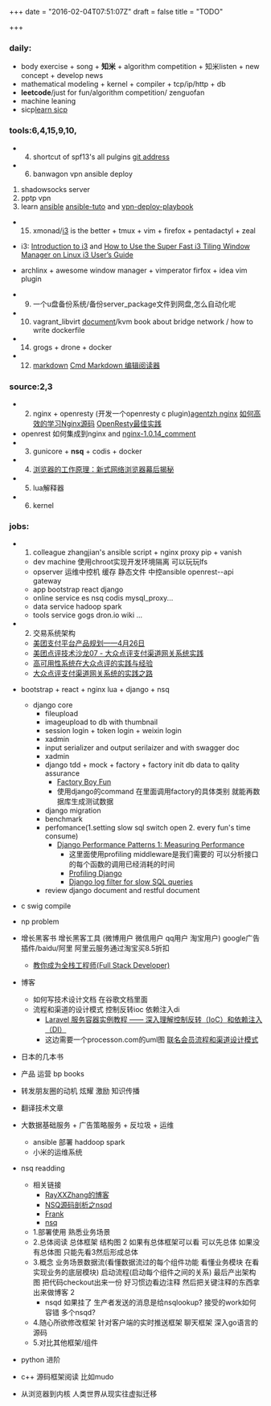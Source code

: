 +++
date = "2016-02-04T07:51:07Z"
draft = false
title = "TODO"

+++

### daily:

* body exercise + song + **知米** + algorithm competition + 知米listen + new concept +  develop news 
* mathematical modeling + kernel + compiler + tcp/ip/http + db
* **leetcode**/just for fun/algorithm competition/ zenguofan
* machine leaning
* sicp[learn sicp](http://numbbbbb.com/2016/03/28/20160328_%E6%88%91%E5%A6%82%E4%BD%95%E7%94%A8%E4%B8%A4%E5%91%A8%E6%97%B6%E9%97%B4%E5%88%B7%E5%AE%8C%20SICP/?from=timeline&isappinstalled=0)

### tools:6,4,15,9,10,
*  4. shortcut of spf13's all pulgins [git address](https://github.com/spf13/spf13-vim)
*  6. banwagon vpn ansible deploy
1. shadowsocks server
2. pptp vpn
3. learn [ansible](http://ansible-tran.readthedocs.org/en/latest/docs/playbooks_special_topics.html)
[ansible-tuto](https://github.com/leucos/ansible-tuto) and [vpn-deploy-playbook](https://github.com/ftao/vpn-deploy-playbook)


* 15. xmonad/[i3](http://www.draconianoverlord.com/2014/05/26/from-xmonad-to-i3.html) is the better + tmux + vim + firefox + pentadactyl + zeal
* i3: [Introduction to i3](https://xpressrazor.wordpress.com/2014/01/27/introduction-to-i3/) and [How to Use the Super Fast i3 Tiling Window Manager on Linux ](https://www.linux.com/learn/tutorials/766143-how-to-use-the-superfast-i3-tiling-window-manager-on-linux)
[i3 User’s Guide](https://i3wm.org/docs/userguide.html)
* archlinx + awesome window manager + vimperator firfox + idea vim plugin

* 9. 一个u盘备份系统/备份server_package文件到网盘,怎么自动化呢
* 10. vagrant_libvirt [document](https://github.com/pradels/vagrant-libvirt)/kvm book about bridge network / how to write dockerfile
* 14. grogs + drone + docker
* 12. [markdown](http://wowubuntu.com/markdown/index.html#header)
[Cmd Markdown 编辑阅读器](https://www.zybuluo.com/mdeditor)

### source:2,3
*  2. nginx + openresty (开发一个openresty c plugin)[agentzh nginx](https://openresty.org/download/agentzh-nginx-tutorials-zhcn.html#02-NginxDirectiveExecOrder11)
[如何高效的学习Nginx源码](https://www.zhihu.com/question/20857459) [OpenResty最佳实践](https://moonbingbing.gitbooks.io/openresty-best-practices/content/ngx_lua/block_io.html)
  * openrest 如何集成到nginx 
and [nginx-1.0.14_comment](https://github.com/jianfengye/nginx-1.0.14_comment)
* 3. gunicore +  **nsq** + codis + docker
* 4. [浏览器的工作原理：新式网络浏览器幕后揭秘](http://www.html5rocks.com/zh/tutorials/internals/howbrowserswork/)
* 5. lua解释器
* 6. kernel

### jobs:
* 1. colleague zhangjian's ansible script + nginx proxy pip + vanish
  * dev machine 使用chroot实现开发环境隔离  可以玩玩lfs
  * opserver  运维中控机  缓存 静态文件 中控ansible  openrest--api gateway
  * app  bootstrap react django
  * online service  es nsq codis mysql_proxy...
  * data service hadoop spark 
  * tools service gogs dron.io wiki ...

* 2. 交易系统架构
  * [美团支付平台产品规划——4月26日](http://wenku.baidu.com/view/7daa609d376baf1ffd4fad09.html)
  * [美团点评技术沙龙07 - 大众点评支付渠道网关系统实践](http://www.slideshare.net/meituan/07-62250372)
  * [高可用性系统在大众点评的实践与经验](http://tech.meituan.com/high-availability-systems-dianping.html)
  * [大众点评支付渠道网关系统的实践之路](http://tech.meituan.com/The-Practice-of-Dianping-Channel-Gateway.html)

* bootstrap + react + nginx lua + django + nsq
  * django core
      * fileupload
      * imageupload to db with thumbnail
      * session login + token login + weixin login
      * xadmin
      * input serializer and output serilaizer and with swagger doc
      * xadmin
      * django tdd + mock + factory + factory init db data to qality assurance
          * [Factory Boy Fun](https://adamj.eu/tech/2014/09/03/factory-boy-fun/)
          * 使用django的command 在里面调用factory的具体类别 就能再数据库生成测试数据
      * django migration
      * benchmark
      * perfomance(1.setting slow sql switch open 2. every fun's time consume)
          * [Django Performance Patterns 1: Measuring Performance](http://www.morethanseven.net/2011/06/30/Django-performance-1-measuring-performance/)
              * 这里面使用profiling middleware是我们需要的 可以分析接口的每个函数的调用已经消耗的时间
              * [Profiling Django](https://code.djangoproject.com/wiki/ProfilingDjango)
              * [Django log filter for slow SQL queries](http://stackoverflow.com/questions/17108810/django-log-filter-for-slow-sql-queries)
      * review django document and restful document


* c swig compile
* np problem
* 增长黑客书   增长黑客工具 (微博用户 微信用户 qq用户 淘宝用户) google广告插件/baidu/阿里  阿里云服务通过淘宝买8.5折扣
  * [ 教你成为全栈工程师(Full Stack Developer) ](http://www.shareditor.com/blogshow/?blogId=2)
* 博客
  * 如何写技术设计文档 在谷歌文档里面 
  * 流程和渠道的设计模式 控制反转ioc 依赖注入di  
      * [Laravel 服务容器实例教程 —— 深入理解控制反转（IoC）和依赖注入（DI）](http://laravelacademy.org/post/769.html)
      * 这边需要一个processon.com的uml图 [联名会员流程和渠道设计模式](https://app.genmymodel.com/edit/_qEg1wD2tEeasXOwdiC7aMg/_qEhc0j2tEeasXOwdiC7aMg#)
* 日本的几本书
* 产品 运营 bp books
* 转发朋友圈的动机  炫耀 激励 知识传播  
* 翻译技术文章




* 大数据基础服务  +  广告策略服务 + 反垃圾  + 运维
  * ansible 部署 haddoop spark 
  * 小米的运维系统


* nsq readding
  * 相关链接
    * [RayXXZhang的博客](http://blog.rayxxzhang.com/categories/nsq源码解析/)
    * [NSQ源码剖析之nsqd](http://shanks.leanote.com/post/NSQ源码剖析之NSQD)
    * [Frank](http://feixiao.github.io/tags/NSQ/)
    * [nsq](http://www.baiyuxiong.com/?p=873)
  * 1.部署使用 熟悉业务场景
  * 2.总体阅读 总体框架 结构图  2  如果有总体框架可以看 可以先总体 如果没有总体图 只能先看3然后形成总体
  * 3.概念 业务场景数据流(看懂数据流过的每个组件功能 看懂业务模块 在看实现业务的底层模块) 启动流程(启动每个组件之间的关系) 最后产出架构图  把代码checkout出来一份 好习惯边看边注释 然后把关键注释的东西拿出来做博客 2
    * nsqd 如果挂了 生产者发送的消息是给nsqlookup? 接受的work如何容错 多个nsqd?
  * 4.随心所欲修改框架 针对客户端的实时推送框架 聊天框架 深入go语言的源码
  * 5.对比其他框架/组件

* python 进阶
* c++ 源码框架阅读 比如mudo
* 从浏览器到内核 人类世界从现实往虚拟迁移
